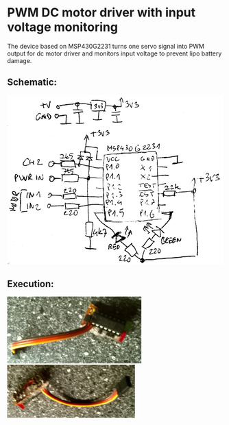 # PWM DC motor driver with input voltage monitoring

The device based on MSP430G2231 turns one servo signal into PWM output for dc motor driver and monitors input voltage to prevent lipo battery damage.

## Schematic:

![Schema](/doc/schema.png)

## Execution:

![Front](/doc/front.jpg)
![Back](/doc/rear.jpg)
